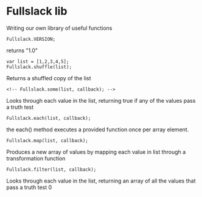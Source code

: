 # Fullslack lib

Writing our own library of useful functions

```
Fullslack.VERSION;
```
returns "1.0"

```
var list = [1,2,3,4,5];
Fullslack.shuffle(list);
```

Returns a shuffled copy of the list

```
<!-- Fullslack.some(list, callback); -->
```

Looks through each value in the list, returning true if any of the values pass a truth test

```
Fullslack.each(list, callback);
```

the each() method executes a provided function once per array element.

```
Fullslack.map(list, callback);
```

Produces a new array of values by mapping each value in list through a transformation function

```
Fullslack.filter(list, callback);
```

Looks through each value in the list, returning an array of all the values that pass a truth test
0
